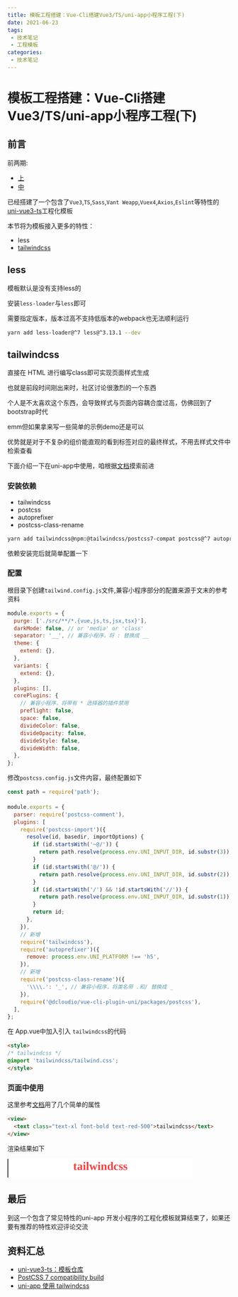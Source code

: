 ```yaml
---
title: 模板工程搭建：Vue-Cli搭建Vue3/TS/uni-app小程序工程(下)
date: 2021-06-23
tags:
 - 技术笔记
 - 工程模板
categories:
 - 技术笔记
---
```

# 模板工程搭建：Vue-Cli搭建Vue3/TS/uni-app小程序工程(下)

## 前言
前两期:
* [上](./uni-vue3-cli_1.md)
* [中](./uni-vue3-cli_2.md)

已经搭建了一个包含了`Vue3`,`TS`,`Sass`,`Vant Weapp`,`Vuex4`,`Axios`,`Eslint`等特性的[uni-vue3-ts](https://github.com/ATQQ/uni-vue3-ts-template)工程化模板

本节将为模板接入更多的特性：
* less
* [tailwindcss](https://tailwindcss.com/)

## less
模板默认是没有支持less的

安装`less-loader`与`less`即可

需要指定版本，版本过高不支持低版本的webpack也无法顺利运行
```sh
yarn add less-loader@^7 less@^3.13.1 --dev
```
## tailwindcss
直接在 HTML 进行编写class即可实现页面样式生成

也就是前段时间刚出来时，社区讨论很激烈的一个东西

个人是不太喜欢这个东西，会导致样式与页面内容耦合度过高，仿佛回到了bootstrap时代

emm但如果拿来写一些简单的示例demo还是可以

优势就是对于不复杂的组价能直观的看到标签对应的最终样式，不用去样式文件中检索查看

下面介绍一下在uni-app中使用，咱根据[文档](https://tailwindcss.com/docs/guides/vue-3-vite)摸索前进

### 安装依赖
* tailwindcss
* postcss
* autoprefixer
* postcss-class-rename

```sh
yarn add tailwindcss@npm:@tailwindcss/postcss7-compat postcss@^7 autoprefixer@^9 postcss-class-rename --dev
```
依赖安装完后就简单配置一下

### 配置
根目录下创建`tailwind.config.js`文件,兼容小程序部分的配置来源于文末的参考资料

```js
module.exports = {
  purge: ['./src/**/*.{vue,js,ts,jsx,tsx}'],
  darkMode: false, // or 'media' or 'class'
  separator: '__', // 兼容小程序，将 : 替换成 __
  theme: {
    extend: {},
  },
  variants: {
    extend: {},
  },
  plugins: [],
  corePlugins: {
    // 兼容小程序，将带有 * 选择器的插件禁用
    preflight: false,
    space: false,
    divideColor: false,
    divideOpacity: false,
    divideStyle: false,
    divideWidth: false,
  },
};
```

修改`postcss.config.js`文件内容，最终配置如下
```js
const path = require('path');

module.exports = {
  parser: require('postcss-comment'),
  plugins: [
    require('postcss-import')({
      resolve(id, basedir, importOptions) {
        if (id.startsWith('~@/')) {
          return path.resolve(process.env.UNI_INPUT_DIR, id.substr(3));
        }
        if (id.startsWith('@/')) {
          return path.resolve(process.env.UNI_INPUT_DIR, id.substr(2));
        }
        if (id.startsWith('/') && !id.startsWith('//')) {
          return path.resolve(process.env.UNI_INPUT_DIR, id.substr(1));
        }
        return id;
      },
    }),
    // 新增
    require('tailwindcss'),
    require('autoprefixer')({
      remove: process.env.UNI_PLATFORM !== 'h5',
    }),
    // 新增
    require('postcss-class-rename')({
      '\\\\.': '_', // 兼容小程序，将类名带 .和/ 替换成 _
    }),
    require('@dcloudio/vue-cli-plugin-uni/packages/postcss'),
  ],
};
```

在 App.vue中加入引入 `tailwindcss`的代码

```html
<style>
/* tailwindcss */
@import 'tailwindcss/tailwind.css';
</style>
```

### 页面中使用
这里参考[文档](https://tailwindcss.com/docs/text-color)用了几个简单的属性

```html
<view>
  <text class="text-xl font-bold text-red-500">tailwindcss</text>
</view>
```

渲染结果如下

![图片](./uni-vue3-cli_3/MTYyNDQ0NDIzMjQyMg==624444232422.png)

## 最后
到这一个包含了常见特性的uni-app 开发小程序的工程化模板就算结束了，如果还要有推荐的特性欢迎评论交流

## 资料汇总
* [uni-vue3-ts：模板仓库](https://github.com/ATQQ/uni-vue3-ts-template)
* [PostCSS 7 compatibility build](https://tailwindcss.com/docs/installation#post-css-7-compatibility-build)
* [uni-app 使用 tailwindcss](https://wyz.xyz/d/150-uni-app-tailwindcss)

